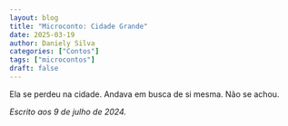 ```yaml
---
layout: blog
title: "Microconto: Cidade Grande"
date: 2025-03-19
author: Daniely Silva
categories: ["Contos"]
tags: ["microcontos"]
draft: false
---
```


Ela se perdeu na cidade. Andava em busca de si mesma. Não se achou.

*Escrito aos 9 de julho de 2024.*
